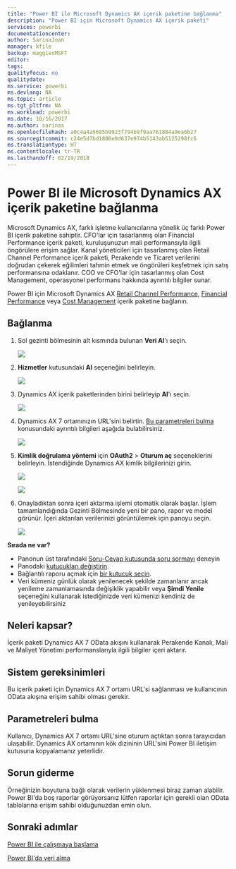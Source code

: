```yaml
---
title: "Power BI ile Microsoft Dynamics AX içerik paketine bağlanma"
description: "Power BI için Microsoft Dynamics AX içerik paketi"
services: powerbi
documentationcenter: 
author: SarinaJoan
manager: kfile
backup: maggiesMSFT
editor: 
tags: 
qualityfocus: no
qualitydate: 
ms.service: powerbi
ms.devlang: NA
ms.topic: article
ms.tgt_pltfrm: NA
ms.workload: powerbi
ms.date: 10/16/2017
ms.author: sarinas
ms.openlocfilehash: a0c4a4a5685b9923f794b9f9aa761884a9ea6b27
ms.sourcegitcommit: c24e5d7bd1806e0d637e974b5143ab5125298fc6
ms.translationtype: HT
ms.contentlocale: tr-TR
ms.lasthandoff: 02/19/2018
---
```

# <a name="connect-to-microsoft-dynamics-ax-content-pack-with-power-bi"></a>Power BI ile Microsoft Dynamics AX içerik paketine bağlanma
Microsoft Dynamics AX, farklı işletme kullanıcılarına yönelik üç farklı Power BI içerik paketine sahiptir. CFO'lar için tasarlanmış olan Financial Performance içerik paketi, kuruluşunuzun mali performansıyla ilgili öngörülere erişim sağlar. Kanal yöneticileri için tasarlanmış olan Retail Channel Performance içerik paketi, Perakende ve Ticaret verilerini doğrudan çekerek eğilimleri tahmin etmek ve öngörüleri keşfetmek için satış performansına odaklanır. COO ve CFO'lar için tasarlanmış olan Cost Management, operasyonel performans hakkında ayrıntılı bilgiler sunar.

Power BI için Microsoft Dynamics AX [Retail Channel Performance](https://app.powerbi.com/getdata/services/dynamics-ax-retail-channel-performance), [Financial Performance](https://app.powerbi.com/getdata/services/dynamics-ax-financial-performance) veya [Cost Management](https://app.powerbi.com/getdata/services/dynamics-ax-cost-management) içerik paketine bağlanın.

## <a name="how-to-connect"></a>Bağlanma
1. Sol gezinti bölmesinin alt kısmında bulunan **Veri Al**'ı seçin.
   
   ![](media/service-connect-to-microsoft-dynamics-ax/getdata.png)
2. **Hizmetler** kutusundaki **Al** seçeneğini belirleyin.
   
   ![](media/service-connect-to-microsoft-dynamics-ax/services.png)
3. Dynamics AX içerik paketlerinden birini belirleyip **Al**'ı seçin.
   
   ![](media/service-connect-to-microsoft-dynamics-ax/mdax.png)
4. Dynamics AX 7 ortamınızın URL'sini belirtin. [Bu parametreleri bulma](#FindingParams) konusundaki ayrıntılı bilgileri aşağıda bulabilirsiniz.
   
   ![](media/service-connect-to-microsoft-dynamics-ax/params.png)
5. **Kimlik doğrulama yöntemi** için **OAuth2** \> **Oturum aç** seçeneklerini belirleyin. İstendiğinde Dynamics AX kimlik bilgilerinizi girin.
   
    ![](media/service-connect-to-microsoft-dynamics-ax/creds.png)
   
    ![](media/service-connect-to-microsoft-dynamics-ax/creds2.png)
6. Onayladıktan sonra içeri aktarma işlemi otomatik olarak başlar. İşlem tamamlandığında Gezinti Bölmesinde yeni bir pano, rapor ve model görünür. İçeri aktarılan verilerinizi görüntülemek için panoyu seçin.
   
     ![](media/service-connect-to-microsoft-dynamics-ax/dashboard.png)

**Sırada ne var?**

* Panonun üst tarafındaki [Soru-Cevap kutusunda soru sormayı](power-bi-q-and-a.md) deneyin
* Panodaki [kutucukları değiştirin](service-dashboard-edit-tile.md).
* Bağlantılı raporu açmak için [bir kutucuk seçin](service-dashboard-tiles.md).
* Veri kümeniz günlük olarak yenilenecek şekilde zamanlanır ancak yenileme zamanlamasında değişiklik yapabilir veya **Şimdi Yenile** seçeneğini kullanarak istediğinizde veri kümenizi kendiniz de yenileyebilirsiniz

## <a name="whats-included"></a>Neleri kapsar?
İçerik paketi Dynamics AX 7 OData akışını kullanarak Perakende Kanalı, Mali ve Maliyet Yönetimi performanslarıyla ilgili bilgiler içeri aktarır.

## <a name="system-requirements"></a>Sistem gereksinimleri
Bu içerik paketi için Dynamics AX 7 ortamı URL'si sağlanması ve kullanıcının OData akışına erişim sahibi olması gerekir.

## <a name="finding-parameters"></a>Parametreleri bulma
<a name="FindingParams"></a>

Kullanıcı, Dynamics AX 7 ortamı URL'sine oturum açtıktan sonra tarayıcıdan ulaşabilir. Dynamics AX ortamının kök dizininin URL'sini Power BI iletişim kutusuna kopyalamanız yeterlidir.

## <a name="troubleshooting"></a>Sorun giderme
Örneğinizin boyutuna bağlı olarak verilerin yüklenmesi biraz zaman alabilir. Power BI'da boş raporlar görüyorsanız lütfen raporlar için gerekli olan OData tablolarına erişim sahibi olduğunuzdan emin olun.

## <a name="next-steps"></a>Sonraki adımlar
[Power BI ile çalışmaya başlama](service-get-started.md)

[Power BI'da veri alma](service-get-data.md)

